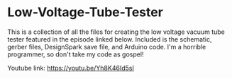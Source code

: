 # Low-Voltage-Tube-Tester
This is a collection of all the files for creating the low voltage vacuum tube tester featured in the episode linked below. 
Included is the schematic, gerber files, DesignSpark save file, and Arduino code.
I'm a horrible programmer, so don't take my code as gospel!

Youtube link: https://youtu.be/Yh8K46Id5sI

